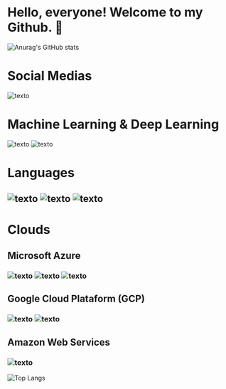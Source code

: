 #                              Hello, everyone! Welcome to my Github. 👋

![Anurag's GitHub stats](https://github-readme-stats.vercel.app/api?username=alexlourencomattos&show_icons=true&theme=dark)

# Social Medias
![texto](https://img.shields.io/static/v1?label=LinkedIn&message=engalexlourenco&color=blue)

# Machine Learning & Deep Learning

![texto](https://img.shields.io/static/v1?label=&message=Pandas&color=blue) ![texto](https://img.shields.io/static/v1?label=&message=TensorFlow&color=blue)

# Languages
## ![texto](https://img.shields.io/static/v1?label=language&message=Python&color=blue "language")           ![texto](https://img.shields.io/static/v1?label=language&message=SQL&color=yellow"language")            ![texto](https://img.shields.io/static/v1?label=language&message=R&color=grey "language")

# Clouds 
## Microsoft Azure
###  ![texto](https://img.shields.io/static/v1?label=MSAzure&message=Kubernetes&color=black "Cloud")  ![texto](https://img.shields.io/static/v1?label=MSAzure&message=Virtual_Machine&color=black "Cloud") ![texto](https://img.shields.io/static/v1?label=MSAzure&message=Postgres&color=black "Cloud")

## Google Cloud Plataform (GCP) 
### ![texto](https://img.shields.io/static/v1?label=GCP&message=Google_Storage&color=black "Cloud")  ![texto](https://img.shields.io/static/v1?label=GCP&message=Bigquery&color=black "Cloud")
## Amazon Web Services
### ![texto](https://img.shields.io/static/v1?label=AWS&message=Sagemaker&color=black "Cloud")

![Top Langs](https://github-readme-stats.vercel.app/api/top-langs/?username=alexlourencomattos&hide_progress=true&theme=dark)

